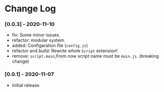 # Change Log

### [0.0.3] - 2020-11-10 
- fix: Some minor issues.
- refactor: modular system.
- added: Configaration file (`config.js`)
- refactor and build: Rewrite whole `Script` extension!
- remove: `script.main`,From now script name must be `main.js`. (breaking change)

### [0.0.1] - 2020-11-07

- Initial release